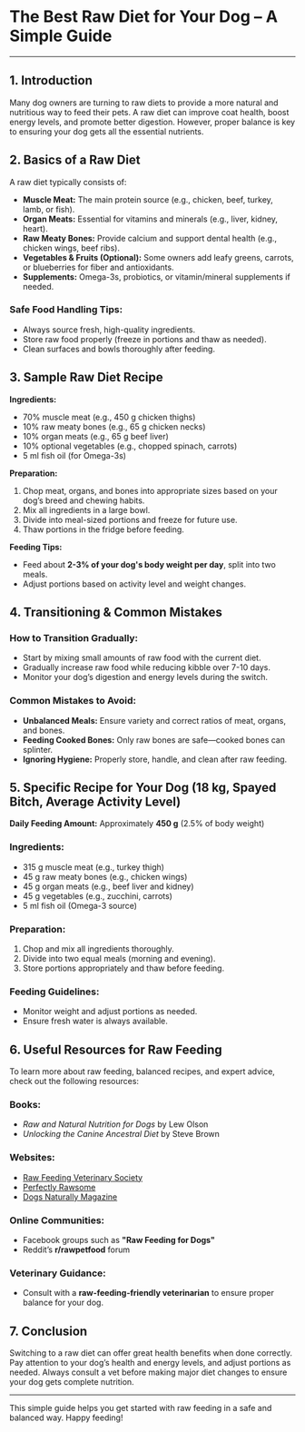 # The Best Raw Diet for Your Dog – A Simple Guide

---

## 1. Introduction  
Many dog owners are turning to raw diets to provide a more natural and nutritious way to feed their pets. A raw diet can improve coat health, boost energy levels, and promote better digestion. However, proper balance is key to ensuring your dog gets all the essential nutrients.

## 2. Basics of a Raw Diet  
A raw diet typically consists of:
- **Muscle Meat:** The main protein source (e.g., chicken, beef, turkey, lamb, or fish).  
- **Organ Meats:** Essential for vitamins and minerals (e.g., liver, kidney, heart).  
- **Raw Meaty Bones:** Provide calcium and support dental health (e.g., chicken wings, beef ribs).  
- **Vegetables & Fruits (Optional):** Some owners add leafy greens, carrots, or blueberries for fiber and antioxidants.  
- **Supplements:** Omega-3s, probiotics, or vitamin/mineral supplements if needed.  

### Safe Food Handling Tips:  
- Always source fresh, high-quality ingredients.  
- Store raw food properly (freeze in portions and thaw as needed).  
- Clean surfaces and bowls thoroughly after feeding.  

## 3. Sample Raw Diet Recipe  
**Ingredients:**  
- 70% muscle meat (e.g., 450 g chicken thighs)  
- 10% raw meaty bones (e.g., 65 g chicken necks)  
- 10% organ meats (e.g., 65 g beef liver)  
- 10% optional vegetables (e.g., chopped spinach, carrots)  
- 5 ml fish oil (for Omega-3s)  

**Preparation:**  
1. Chop meat, organs, and bones into appropriate sizes based on your dog’s breed and chewing habits.  
2. Mix all ingredients in a large bowl.  
3. Divide into meal-sized portions and freeze for future use.  
4. Thaw portions in the fridge before feeding.  

**Feeding Tips:**  
- Feed about **2-3% of your dog's body weight per day**, split into two meals.  
- Adjust portions based on activity level and weight changes.  

## 4. Transitioning & Common Mistakes  
### How to Transition Gradually:  
- Start by mixing small amounts of raw food with the current diet.  
- Gradually increase raw food while reducing kibble over 7-10 days.  
- Monitor your dog’s digestion and energy levels during the switch.  

### Common Mistakes to Avoid:  
- **Unbalanced Meals:** Ensure variety and correct ratios of meat, organs, and bones.  
- **Feeding Cooked Bones:** Only raw bones are safe—cooked bones can splinter.  
- **Ignoring Hygiene:** Properly store, handle, and clean after raw feeding.  

## 5. Specific Recipe for Your Dog (18 kg, Spayed Bitch, Average Activity Level)  
**Daily Feeding Amount:** Approximately **450 g** (2.5% of body weight)  

### Ingredients:  
- 315 g muscle meat (e.g., turkey thigh)  
- 45 g raw meaty bones (e.g., chicken wings)  
- 45 g organ meats (e.g., beef liver and kidney)  
- 45 g vegetables (e.g., zucchini, carrots)  
- 5 ml fish oil (Omega-3 source)  

### Preparation:  
1. Chop and mix all ingredients thoroughly.  
2. Divide into two equal meals (morning and evening).  
3. Store portions appropriately and thaw before feeding.  

### Feeding Guidelines:  
- Monitor weight and adjust portions as needed.  
- Ensure fresh water is always available.

## 6. Useful Resources for Raw Feeding  

To learn more about raw feeding, balanced recipes, and expert advice, check out the following resources:  

### Books:  
- *Raw and Natural Nutrition for Dogs* by Lew Olson  
- *Unlocking the Canine Ancestral Diet* by Steve Brown  

### Websites:  
- [Raw Feeding Veterinary Society](https://rfvs.info)  
- [Perfectly Rawsome](https://perfectlyrawsome.com)  
- [Dogs Naturally Magazine](https://www.dogsnaturallymagazine.com)  

### Online Communities:  
- Facebook groups such as **"Raw Feeding for Dogs"**  
- Reddit’s **r/rawpetfood** forum  

### Veterinary Guidance:  
- Consult with a **raw-feeding-friendly veterinarian** to ensure proper balance for your dog.  

## 7. Conclusion  
Switching to a raw diet can offer great health benefits when done correctly. Pay attention to your dog’s health and energy levels, and adjust portions as needed. Always consult a vet before making major diet changes to ensure your dog gets complete nutrition.

---

This simple guide helps you get started with raw feeding in a safe and balanced way. Happy feeding!
